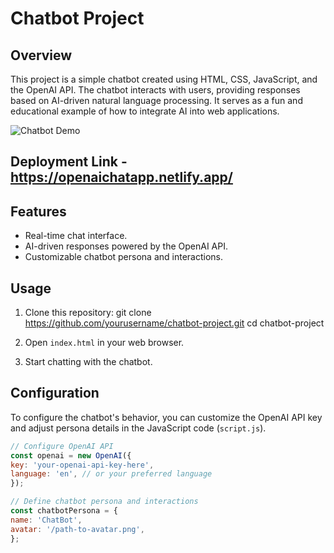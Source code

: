 # Chatbot Project

## Overview
This project is a simple chatbot created using HTML, CSS, JavaScript, and the OpenAI API. The chatbot interacts with users, providing responses based on AI-driven natural language processing. It serves as a fun and educational example of how to integrate AI into web applications.

![Chatbot Demo](/path-to-demo-gif.gif)

## Deployment Link - https://openaichatapp.netlify.app/

## Features
- Real-time chat interface.
- AI-driven responses powered by the OpenAI API.
- Customizable chatbot persona and interactions.

## Usage
1. Clone this repository:
git clone https://github.com/yourusername/chatbot-project.git
cd chatbot-project


2. Open `index.html` in your web browser.

3. Start chatting with the chatbot.

## Configuration
To configure the chatbot's behavior, you can customize the OpenAI API key and adjust persona details in the JavaScript code (`script.js`).

```javascript
// Configure OpenAI API
const openai = new OpenAI({
key: 'your-openai-api-key-here',
language: 'en', // or your preferred language
});

// Define chatbot persona and interactions
const chatbotPersona = {
name: 'ChatBot',
avatar: '/path-to-avatar.png',
};

